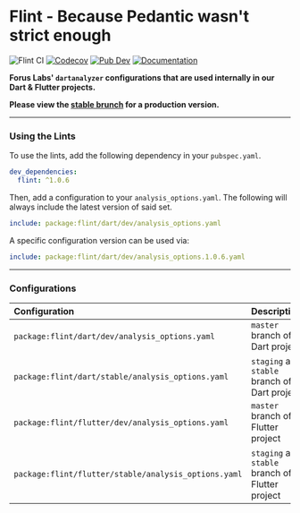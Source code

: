 # Flint - Because Pedantic wasn't strict enough

![Flint CI](https://github.com/forus-labs/cauldron/workflows/Flint%20CI/badge.svg)
[![Codecov](https://codecov.io/gh/forus-labs/cauldron/branch/master/graph/badge.svg)](https://codecov.io/gh/forus-labs/cauldron)
[![Pub Dev](https://img.shields.io/pub/v/flint)](https://pub.dev/packages/flint)
[![Documentation](https://img.shields.io/badge/documentation-1.0.6-brightgreen.svg)](https://pub.dev/documentation/flint/latest/)

**Forus Labs' `dartanalyzer` configurations that are used internally in our Dart & Flutter projects.**

**Please view the [stable brunch](https://github.com/forus-labs/cauldron/tree/stable/flint/) for a production version.**

***
### Using the Lints

To use the lints, add the following dependency in your `pubspec.yaml`.

```yaml
dev_dependencies:
  flint: ^1.0.6  
```

Then, add a configuration to your `analysis_options.yaml`. The following will always include the latest version of said set.

```yaml
include: package:flint/dart/dev/analysis_options.yaml
```

A specific configuration version can be used via:
```yaml
include: package:flint/dart/dev/analysis_options.1.0.6.yaml
```

***
### Configurations

| Configuration                                                 | Description                                        |
| :--------------------------------------------------- | :------------------------------------------------- |
| `package:flint/dart/dev/analysis_options.yaml`       | `master` branch of a Dart project                  |
| `package:flint/dart/stable/analysis_options.yaml`    | `staging` and `stable` branch of a Dart project    |
| `package:flint/flutter/dev/analysis_options.yaml`    | `master` branch of a Flutter project               |
| `package:flint/flutter/stable/analysis_options.yaml` | `staging` and `stable` branch of a Flutter project |


